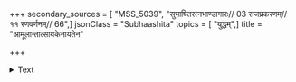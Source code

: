 +++
secondary_sources = [ "MSS_5039", "सुभाषितरत्नभाण्डागारः// 03 राजप्रकरणम्// ११ रणवर्णनम्// 66",]
jsonClass = "Subhaashita"
topics = [ "युद्धम्",]
title = "आमूलान्तात्सायकेनायतेन"

+++

<details><summary>Text</summary>

आमूलान्तात् सायकेनायतेन स्यूते बाहौ मण्डुकश्लिष्टमुष्टेः।  
प्राप्यासह्यां वेदनामस्तधैर्याद् अप्यभ्रश्यच्चर्म नान्यस्य पाणेः॥
</details>
